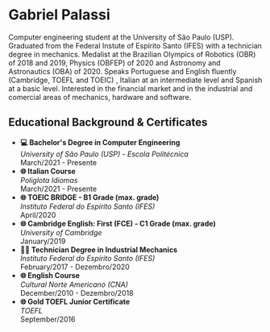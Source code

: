 # Gabriel Palassi
Computer engineering student at the University of São Paulo (USP). Graduated from the Federal Instute of Espírito Santo (IFES) with a technician degree in mechanics. Medalist at the Brazilian Olympics of Robotics (OBR) of 2018 and 2019, Physics (OBFEP) of 2020 and Astronomy and Astronautics (OBA) of 2020. Speaks Portuguese and English fluently (Cambridge, TOEFL and TOEIC) , Italian at an intermediate level and Spanish at a basic level. Interested in the financial market and in the industrial and comercial areas of mechanics, hardware and software.

## Educational Background & Certificates
* **💻 Bachelor's Degree in Computer Engineering**<br>
  _University of São Paulo (USP) - Escola Politécnica_<br>
  March/2021 - Presente
* **🌐 Italian Course**<br>
  _Poliglota Idiomas_<br>
  March/2021 - Presente
* **🌐 TOEIC BRIDGE - B1 Grade (max. grade)**<br>
  _Instituto Federal do Espírito Santo (IFES)_<br>
  April/2020
* **🌐 Cambridge English: First (FCE) - C1 Grade (max. grade)**<br>
  _University of Cambridge_<br>
  January/2019
* **🧑‍🔧 Technician Degree in Industrial Mechanics**<br>
  _Instituto Federal do Espírito Santo (IFES)_<br>
  February/2017 - Dezembro/2020
* **🌐 English Course**<br>
  _Cultural Norte Americano (CNA)_<br>
  December/2010 - Dezembro/2018
* **🌐 Gold TOEFL Junior Certificate**<br>
  _TOEFL_<br>
  September/2016
